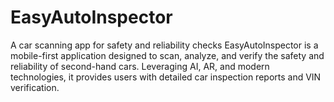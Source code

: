 # EasyAutoInspector
A car scanning app for safety and reliability checks
EasyAutoInspector is a mobile-first application designed to scan, analyze, and verify the safety and reliability of second-hand cars. 
Leveraging AI, AR, and modern technologies, it provides users with detailed car inspection reports and VIN verification.
